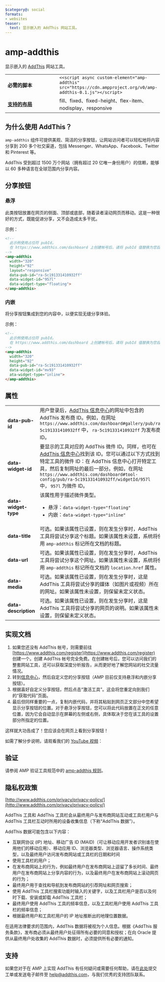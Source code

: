 ```yaml
---
$category@: social
formats:
- websites
teaser:
  text: 显示嵌入的 AddThis 网站工具。
---
```



<!--
Copyright 2018 The AMP HTML Authors. All Rights Reserved.

Licensed under the Apache License, Version 2.0 (the "License");
you may not use this file except in compliance with the License.
You may obtain a copy of the License at

      http://www.apache.org/licenses/LICENSE-2.0

Unless required by applicable law or agreed to in writing, software
distributed under the License is distributed on an "AS-IS" BASIS,
WITHOUT WARRANTIES OR CONDITIONS OF ANY KIND, either express or implied.
See the License for the specific language governing permissions and
limitations under the License.
-->

# amp-addthis

显示嵌入的 [AddThis](https://www.addthis.com) 网站工具。

<table>
  <tr>
    <td width="40%"><strong>必需的脚本</strong></td>
    <td><code><&lt;script async custom-element="amp-addthis" src="https://cdn.ampproject.org/v0/amp-addthis-0.1.js"&gt;&lt;/script&gt;</code></td>
  </tr>
  <tr>
    <td class="col-fourty"><strong><a href="../../../documentation/guides-and-tutorials/develop/style_and_layout/control_layout.md">支持的布局</a></strong></td>
    <td>fill、fixed、fixed-height、flex-item、nodisplay、responsive</td>
  </tr>
</table>


## 为什么使用 AddThis？

`amp-addthis` 组件可提供美观、简洁的分享按钮，让网站访问者可以轻松地将内容分享到 200 多个社交渠道，包括 Messenger、WhatsApp、Facebook、Twitter 和 Pinterest 等。

AddThis 受到超过 1500 万个网站（拥有超过 20 亿唯一身份用户）的信赖，能够以 60 多种语言在全球范围内分享内容。

## 分享按钮

### 悬浮

此类按钮放置在网页的侧面、顶部或底部，随着读者滚动网页而移动。这是一种很好的方式，既能促进分享，又不会造成太多干扰。

示例：
```html
<!--
  此示例使用占位符 pubId。
  在 https://www.addthis.com/dashboard 上创建帐号后，请将 pubId 值替换为您自己的值。
-->
<amp-addthis
  width="320"
  height="92"
  layout="responsive"
  data-pub-id="ra-5c191331410932ff"
  data-widget-id="957l"
  data-widget-type="floating">
</amp-addthis>
```

### 内嵌

将分享按钮集成到您的内容中，以便实现无缝分享体验。

示例：
```html
<!--
  此示例使用占位符 pubId。
  在 https://www.addthis.com/dashboard 上创建帐号后，请将 pubId 值替换为您自己的值。
-->
<amp-addthis
  width="320"
  height="92"
  data-pub-id="ra-5c191331410932ff"
  data-widget-id="mv93"
  ata-widget-type="inline">
</amp-addthis>
```

## 属性

<table>
  <tr>
    <td width="40%"><strong>data-pub-id</strong></td>
    <td>用户登录后，<a href="https://addthis.com/dashboard">AddThis 信息中心</a>的网址中包含的 AddThis 发布商 ID。例如，在网址 <code>https://www.addthis.com/dashboard#gallery/pub/ra-5c191331410932ff</code> 中， <code>ra-5c191331410932ff</code> 为发布商 ID。</td>
  </tr>
  <tr>
    <td width="40%"><strong>data-widget-id</strong></td>
    <td>要显示的工具对应的 AddThis 微件 ID。同样，也可在 <a href="https://addthis.com/dashboard">AddThis 信息中心</a>找到该 ID。您可以通过以下方式找到特定工具的微件 ID：在 AddThis 信息中心打开特定工具，然后复制网址的最后一部分。例如，在网址 <code>https://www.addthis.com/dashboard#tool-config/pub/ra-5c191331410932ff/widgetId/957l</code> 中， <code>957l</code> 为微件 ID。</td>
  </tr>
  <tr>
    <td width="40%"><strong>data-widget-type</strong></td>
    <td>该属性用于描述微件类型。
      <ul>
        <li>悬浮：<code>data-widget-type="floating"</code></li>
        <li>内嵌：<code>data-widget-type="inline"</code></li>
      </ul></td>
    </tr>
    <tr>
      <td width="40%"><strong>data-title</strong></td>
      <td>可选。如果该属性已设置，则在发生分享时，AddThis 工具将尝试分享这个标题。如果该属性未设置，系统将使用 <code>amp-addthis</code> 标记所在文档的标题。</td>
    </tr>
    <tr>
      <td width="40%"><strong>data-url</strong></td>
      <td>可选。如果该属性已设置，则在发生分享时，AddThis 工具将尝试分享这个网址。如果该属性未设置，系统将使用 <code>amp-addthis</code> 标记所在文档的 <code>location.href</code> 属性。</td>
    </tr>
    <tr>
      <td width="40%"><strong>data-media</strong></td>
      <td>可选。如果该属性已设置，则在发生分享时，这是 AddThis 工具将尝试分享的媒体（如图片或视频）所在的网址。如果该属性未设置，则保留未定义状态。</td>
    </tr>
    <tr>
      <td width="40%"><strong>data-description</strong></td>
      <td>可选。如果该属性已设置，则在发生分享时，这是 AddThis 工具将尝试分享的网页的说明。如果该属性未设置，则保留未定义状态。</td>
    </tr>
  </table>

## 实现文档

1. 如果您还没有 AddThis 帐号，则需要前往 [https://www.addthis.com/register](https://www.addthis.com/register) 创建一个。创建 AddThis 帐号完全免费。在创建帐号后，您可以访问我们的整套网站工具，还可以获取深度分析报告，从而更好地了解您网站的社交流量情况。
1. 转到[信息中心](https://addthis.com/dashboard)，然后自定义您的分享按钮（AMP 目前仅支持悬浮和内嵌分享按钮）。
1. 根据喜好自定义分享按钮，然后点击“激活工具”。这会将您重定向到我们的“获取代码”页面。
1. 最后但同样重要的一点，复制内嵌代码，并将其粘贴到网页正文部分中您希望显示分享按钮的位置。对于悬浮分享按钮，您可以将此代码放置在正文的任意位置，因为它会自动显示在屏幕的左侧或右侧，具体取决于您在该工具的设置部分所指定的位置。

这样就大功告成了！您应该会在网页上看到分享按钮！

如需了解分步说明，请观看我们的 [YouTube 视频](https://www.youtube.com/watch?v=BSkuAB4er2o)：
<amp-youtube width="480" height="270" data-videoid="BSkuAB4er2o" layout="responsive"></amp-youtube>

## 验证

请参阅 AMP 验证工具规范中的 [amp-addthis 规则](https://github.com/ampproject/amphtml/blob/master/extensions/amp-addthis/validator-amp-addthis.protoascii)。

## 隐私权政策

[http://www.addthis.com/privacy/privacy-policy/](http://www.addthis.com/privacy/privacy-policy/)

AddThis 工具和 AddThis 工具栏会从最终用户与发布商网站互动或工具栏用户与 AddThis 工具栏互动时所用的设备收集信息（下称“AddThis 数据”）。

AddThis 数据可能包含以下内容：

* 互联网协议 (IP) 地址、移动广告 ID (MAID)（可让移动应用开发者识别谁在使用他们的移动应用）、移动应用 ID、浏览器类型、浏览器语言、操作系统类型，以及最终用户访问发布商网站或工具栏的日期和时间
* 使用工具栏的用户；
* 在发布商网站上的行为，例如最终用户在发布商网站上逗留了多长时间、最终用户在发布商网站上分享内容的行为，以及最终用户在发布商网站上滚动网页的行为；
* 最终用户用于查找和导航到发布商网站的引荐网址和网页搜索；
* 使用 AddThis 工具栏搜索功能时输入的关键字，以及工具栏用户是否以及何时下载、安装或卸载 AddThis 工具栏；
* 最终用户使用 AddThis 工具的频率信息，以及工具栏用户使用 AddThis 工具栏的频率信息；
* 根据最终用户和工具栏用户的 IP 地址推断出的地理位置数据。

在适用法律要求的范围内，AddThis 数据将被视为个人信息。根据《AddThis 服务条款》，发布商必须从最终用户处征得所有必要的同意和授权；在向 Oracle 提供从最终用户处收集的 AddThis 数据时，必须提供所有必要的通知。

## 支持

如果您对于在 AMP 上实现 AddThis 有任何疑问或需要任何帮助，请在[此处](https://www.addthis.com/support/)提交工单或发送电子邮件至 [help@addthis.com](mailto%3ahelp@addthis.com)，与我们优秀的支持团队联系。
